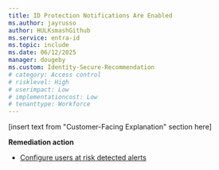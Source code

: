 ```yaml
---
title: ID Protection Notifications Are Enabled    
ms.author: jayrusso
author: HULKsmashGithub
ms.service: entra-id
ms.topic: include
ms.date: 06/12/2025
manager: dougeby
ms.custom: Identity-Secure-Recommendation
# category: Access control
# risklevel: High
# userimpact: Low
# implementationcost: Low
# tenanttype: Workforce
---
```

[insert text from "Customer-Facing Explanation" section here]

**Remediation action**

- [Configure users at risk detected alerts](../../id-protection/howto-identity-protection-configure-notifications.md#configure-users-at-risk-detected-alerts)  
